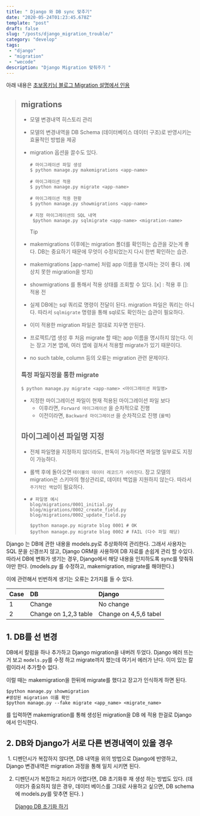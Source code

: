 ```yaml
---
title: " Django 와 DB sync 맞추기"
date: "2020-05-24T01:23:45.678Z"
template: "post"
draft: false
slug: "/posts/django_migration_trouble/"
category: "develop"
tags:
 - "django"
 - "migration"
 - "wecode"
description: "Django Migration 맞춰주기 "
---
```

아래 내용은 [초보몽키님 블로그 Migration 설명에서 인용 ](https://wayhome25.github.io/django/2017/03/20/django-ep6-migrations/)

> ## migrations
>
> - 모델 변경내역 히스토리 관리
>
> - 모델의 변경내역을 DB Schema (데이터베이스 데이터 구조)로 반영시키는 효율적인 방법을 제공
>
> - migration 옵션을 끌수도 있다.
>
>   ```shell
>   # 마이그레이션 파일 생성
>   $ python manage.py makemigrations <app-name>
>   
>   # 마이그레이션 적용
>   $ python manage.py migrate <app-name>
>   
>   # 마이그레이션 적용 현황
>   $ python manage.py showmigrations <app-name>
>   
>   # 지정 마이그레이션의 SQL 내역
>    $python manage.py sqlmigrate <app-name> <migration-name>
>   ```
>
>   Tip
>
> - makemigrations 이후에는 migration 폴더를 확인하는 습관을 갖는게 좋다. DB는 중요하기 때문에 무엇이 수정되었는지 다시 한번 확인하는 습관.
> - makemigrations [app-name] 처럼 app 이름을 명시하는 것이 좋다. (예상치 못한 migration을 방지)
> - showmigrations 를 통해서 적용 상태를 조회할 수 있다. [x] : 적용 후 []: 적용 전
> - 실제 DB에는 sql 쿼리로 명령이 전달이 된다. migration 파일은 쿼리는 아니다. 따라서 `sqlmigrate` 명령을 통해 sql로도 확인하는 습관이 필요하다.
> - 이미 적용한 migration 파일은 절대로 지우면 안된다.
> - 프로젝트/앱 생성 후 처음 migrate 할 때는 app 이름을 명시하지 않는다. 이는 장고 기본 앱에, 여러 앱에 걸쳐서 적용할 migrate가 있기 때문이다.
> - no such table, column 등의 오류는 migration 관련 문제이다.
>
> 
>
> ### 특정 파일지정을 통한 migrate
>
> ```
> $ python manage.py migrate <app-name> <마이그레이션 파일명>
> ```
>
> - 지정한 마이그레이션 파일이 현재 적용된 마이그레이션 파일 보다
>   - 이후라면, `Forward 마이그레이션` 을 순차적으로 진행
>   - 이전이라면, `Backward 마이그레이션` 을 순차적으로 진행 (`롤백`)
>
> 
>
> ## 마이그레이션 파일명 지정
>
> - 전체 파일명을 지정하지 않더라도, 판독이 가능하다면 파일명 일부로도 지정이 가능하다.
>
> - 롤백 후에 돌아오면 `테이블의 데이터 레코드가 사라진다`. 장고 모델의 migration은 스키마의 형상관리로, 데이터 백업을 지원하지 않는다. 따라서 `주기적인 백업`이 필요하다.
>
> - ```shell
>   # 파일명 예시
>   blog/migrations/0001_initial.py
>   blog/migrations/0002_create_field.py
>   blog/migrations/0002_update_field.py
>   
>   $python manage.py migrate blog 0001 # OK
>   $python manage.py migrate blog 0002 # FAIL (다수 파일 해당)
>   ```

Django 는 DB에 관한 내용을 models.py로 추상화하여 관리한다. 그래서 사용자는 SQL 문을 신경쓰지 않고, Django ORM을 사용하여 DB 자료를 손쉽게 관리 할 수있다. 따라서 DB에 변화가 생기는 경우, Django에서 해당 내용을 인지하도록 sync를 맞춰줘야만 한다. (models.py 를 수정하고, makemigration, migrate를 해야한다.)

이에 관련해서 빈번하게 생기는 오류는 2가지를 들 수 있다. 

| Case | DB                    | Django                |
| :--- | :-------------------- | :-------------------- |
| 1    | Change                | No change             |
| 2    | Change on 1,2,3 table | Change on 4,5,6 tabel |



## 1. DB를 선 변경

DB에서 칼럼을 하나 추가하고 Django migration을 내버려 두었다. Django 에러 뜨는거 보고 `models.py`를 수정 하고 migrate까지 했는데 여기서 에러가 난다. 이미 있는 칼럼이라서 추가할수 없다. 

이럴 때는 makemigration을 한뒤에 migrate를 했다고 장고가 인식하게 하면 된다. 

```
$python manage.py showmigration 
#생성된 migration 이름 확인
$python manage.py --fake migrate <app_name> <migrate_name>
```

를 입력하면 makemigration를 통해 생성된 migration을 DB 에 적용 한걸로 Django에서 인식한다. 

## 2. DB와 Django가 서로 다른 변경내역이 있을 경우

​	1. 디펜던시가 복잡하지 않다면,  DB 내역을 위의 방법으로 Django에 반영하고, Django 변경내역은 migration 과정을 통해 일치 시키면 된다.

2. 디펜던시가 복잡하고 처리가 어렵다면, DB 초기화후 재 생성 하는 방법도 있다. (데이터가 중요하지 않은 경우, 데이터 베이스를 그대로 사용하고 싶으면, DB schema에 models.py를 맞추면 된다. )

   [Django DB 초기화 하기](https://yuda.dev/216)





